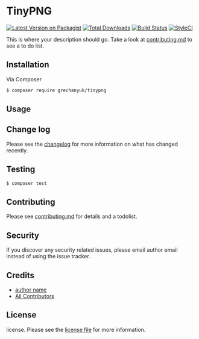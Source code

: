 # TinyPNG

[![Latest Version on Packagist][ico-version]][link-packagist]
[![Total Downloads][ico-downloads]][link-downloads]
[![Build Status][ico-travis]][link-travis]
[![StyleCI][ico-styleci]][link-styleci]

This is where your description should go. Take a look at [contributing.md](contributing.md) to see a to do list.

## Installation

Via Composer

``` bash
$ composer require grechanyuk/tinypng
```

## Usage

## Change log

Please see the [changelog](changelog.md) for more information on what has changed recently.

## Testing

``` bash
$ composer test
```

## Contributing

Please see [contributing.md](contributing.md) for details and a todolist.

## Security

If you discover any security related issues, please email author email instead of using the issue tracker.

## Credits

- [author name][link-author]
- [All Contributors][link-contributors]

## License

license. Please see the [license file](license.md) for more information.

[ico-version]: https://img.shields.io/packagist/v/grechanyuk/tinypng.svg?style=flat-square
[ico-downloads]: https://img.shields.io/packagist/dt/grechanyuk/tinypng.svg?style=flat-square
[ico-travis]: https://img.shields.io/travis/grechanyuk/tinypng/master.svg?style=flat-square
[ico-styleci]: https://styleci.io/repos/12345678/shield

[link-packagist]: https://packagist.org/packages/grechanyuk/tinypng
[link-downloads]: https://packagist.org/packages/grechanyuk/tinypng
[link-travis]: https://travis-ci.org/grechanyuk/tinypng
[link-styleci]: https://styleci.io/repos/12345678
[link-author]: https://github.com/grechanyuk
[link-contributors]: ../../contributors
